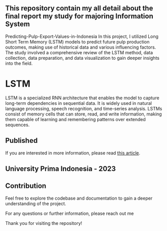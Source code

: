## This repository contain my all detail about the final report my study for majoring Information System
 Predicting-Pulp-Export-Values-in-Indonesia
In this project, I utilized Long Short Term Memory (LSTM) models to predict future pulp production outcomes, making use of historical data and various influencing factors. The study involved a comprehensive review of the LSTM method, data collection, data preparation, and data visualization to gain deeper insights into the field.

# LSTM

LSTM is a specialized RNN architecture that enables the model to capture long-term dependencies in sequential data. It is widely used in natural language processing, speech recognition, and time-series analysis. LSTMs consist of memory cells that can store, read, and write information, making them capable of learning and remembering patterns over extended sequences.
## Published

If you are interested in more information, please read [this article](http://journal.thamrin.ac.id/index.php/jtik/article/view/1599).


## University Prima Indonesia - 2023

## Contribution
Feel free to explore the codebase and documentation to gain a deeper understanding of the project.

For any questions or further information, please reach out me

Thank you for visiting the repository!